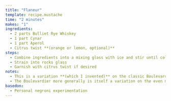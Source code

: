 ```yaml
---
title: "Flaneur"
template: recipe.mustache
time: "2 minutes"
makes: "1"
ingredients:
  - 2 parts Bulliet Rye Whiskey
  - 1 part Cynar
  - 1 part Aperol
  - Citrus twist **(orange or lemon, optional)**
steps:
  - Combine ingredients into a mixing glass with ice and stir until cold
  - Strain into rocks glass
  - Garnish with citrus twist if desired
notes:
  - This is a variation **(which I invented)** on the classic Boulevardier recipe, which calls for campari and sweet vermouth. I find the Aperol **(campari's sweeter cousin)** and Cynar **(a vegetal, artichoke flavored vermouth cousin)** pair better with the spicy herbal mintyness of the Bulliet Rye. Your mileage may vary depending on the whiskey you use.
  - The Boulevardier more generally is itself a variation on the even more classic Negroni cocktail, which uses Gin as the base spirit instead of whiskey.
basedon:
  - Personal negroni experimentation
---
```

